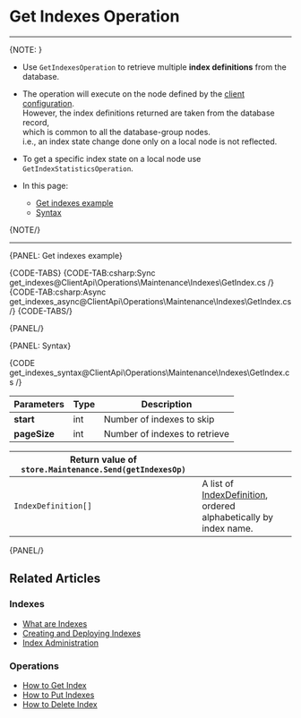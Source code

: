 # Get Indexes Operation

---

{NOTE: }

* Use `GetIndexesOperation` to retrieve multiple __index definitions__ from the database.

* The operation will execute on the node defined by the [client configuration](../../../../client-api/configuration/load-balance/overview#client-logic-for-choosing-a-node).  
  However, the index definitions returned are taken from the database record,  
  which is common to all the database-group nodes.  
  i.e., an index state change done only on a local node is not reflected.

* To get a specific index state on a local node use `GetIndexStatisticsOperation`.  

* In this page:
    * [Get indexes example](../../../../client-api/operations/maintenance/indexes/get-indexes#get-indexes-example)
    * [Syntax](../../../../client-api/operations/maintenance/indexes/get-indexes#syntax)

{NOTE/}

---

{PANEL: Get indexes example}

{CODE-TABS}
{CODE-TAB:csharp:Sync get_indexes@ClientApi\Operations\Maintenance\Indexes\GetIndex.cs /}
{CODE-TAB:csharp:Async get_indexes_async@ClientApi\Operations\Maintenance\Indexes\GetIndex.cs /}
{CODE-TABS/}

{PANEL/}

{PANEL: Syntax}

{CODE get_indexes_syntax@ClientApi\Operations\Maintenance\Indexes\GetIndex.cs /}

| Parameters | Type | Description |
| - | - | - |
| __start__ | int | Number of indexes to skip |
| __pageSize__ | int | Number of indexes to retrieve |

| Return value of `store.Maintenance.Send(getIndexesOp)` | |
| - | - |
| `IndexDefinition[]` | A list of [IndexDefinition](../../../../client-api/operations/maintenance/indexes/put-indexes#indexDefinition), <br> ordered alphabetically by index name. |

{PANEL/}

## Related Articles

### Indexes

- [What are Indexes](../../../../indexes/what-are-indexes)
- [Creating and Deploying Indexes](../../../../indexes/creating-and-deploying)
- [Index Administration](../../../../indexes/index-administration)

### Operations

- [How to Get Index](../../../../client-api/operations/maintenance/indexes/get-index)
- [How to Put Indexes](../../../../client-api/operations/maintenance/indexes/put-indexes)
- [How to Delete Index](../../../../client-api/operations/maintenance/indexes/delete-index)
